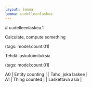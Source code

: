 ```yaml
---
layout: lemma
lemma: uudelleenlaskea
---
```


<div class="sense">
# <span class="sensename">uudelleenlaskea.1</span>

<span class="description">Calculate, compute something</span>

(tags: model:count.01)

<span class="description">Tehdä laskutoimituksia</span>

(tags: model:count.01)

A0 | Entity counting |   | Taho, joka laskee |  
A1 | Thing counted |   | Laskettava asia |  

</div>

